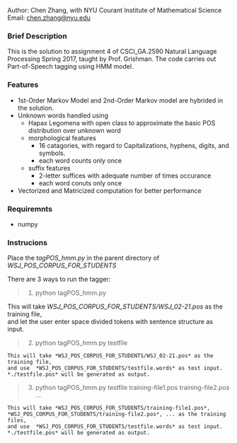 Author: Chen Zhang, with NYU Courant Institute of Mathematical Science  
Email:  chen.zhang@nyu.edu

### Brief Description

This is the solution to assignment 4 of CSCI_GA.2590 Natural Language Processing Spring 2017, taught by Prof. Grishman. The code carries out Part-of-Speech tagging using HMM model. 

### Features

* 1st-Order Markov Model and 2nd-Order Markov model are hybrided in the solution. 
* Unknown words handled using
    - Hapax Legomena with open class to approximate the basic POS distribution over unknown word 
    - morphological features 
        - 16 catagories, with regard to Capitalizations, hyphens, digits, and symbols.
        - each word counts only once
    - suffix features 
        - 2-letter suffices with adequate number of times occurance 
        - each word conuts only once
* Vectorized and Matricized computation for better performance 

### Requiremnts

* numpy

### Instrucions
Place the *tagPOS_hmm.py* in the parent directory of *WSJ_POS_CORPUS_FOR_STUDENTS*  

There are 3 ways to run the tagger: 
> 
> 1. python tagPOS_hmm.py  
> 
   This will take *WSJ_POS_CORPUS_FOR_STUDENTS/WSJ_02-21.pos* as the training file,  
   and let the user enter space divided tokens with sentence structure as input.  
> 
> 2. python tagPOS_hmm.py testfile  
> 
    This will take *WSJ_POS_CORPUS_FOR_STUDENTS/WSJ_02-21.pos* as the training file,  
    and use  *WSJ_POS_CORPUS_FOR_STUDENTS/testfile.words* as test input.  
    *./testfile.pos* will be generated as output.   
> 
> 3. python tagPOS_hmm.py testfile training-file1.pos training-file2.pos ...  
> 
    This will take *WSJ_POS_CORPUS_FOR_STUDENTS/training-file1.pos*, *WSJ_POS_CORPUS_FOR_STUDENTS/training-file2.pos*, ... as the training files,  
    and use  *WSJ_POS_CORPUS_FOR_STUDENTS/testfile.words* as test input.  
    *./testfile.pos* will be generated as output.  

